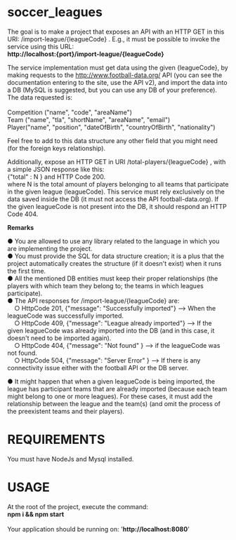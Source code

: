 # soccer_leagues

The goal is to make a project that exposes an API with an HTTP GET in this URI: /import-league/{leagueCode} . E.g., it must be possible to invoke the service using this URL: <br />
**http://localhost:{port}/import-league/{leagueCode}** <br />
 
The service implementation must get data using the given {leagueCode}, by making requests to the http://www.football-data.org/ API (you can see the documentation entering to the site, use the API v2),  and import the data into a DB (MySQL is suggested, but you can use any DB of your preference). The data requested is:<br />
<br />
Competition ("name", "code", "areaName")<br />
Team ("name", "tla", "shortName", "areaName", "email")<br />
Player("name", "position", "dateOfBirth", "countryOfBirth", "nationality")<br />
 
Feel free to add to this data structure any other field that you might need (for the foreign keys relationship).
 
Additionally, expose an HTTP GET in URI /total-players/{leagueCode}  , with a simple JSON response like this:<br />
{"total" : N } and HTTP Code 200.<br />
where N is the total amount of players belonging to all teams that participate in the given league (leagueCode). This service must rely exclusively on the data saved inside the DB (it must not access the API football-data.org). If the given leagueCode is not present into the DB, it should respond an HTTP Code 404.
 
**Remarks**<br />
 
●	You are allowed to use any library related to the language in which you are implementing the project.<br />
●	You must provide the SQL for data structure creation; it is a plus that the project automatically creates the structure (if it doesn't exist) when it runs the first time.<br />
●	All the mentioned DB entities must keep their proper relationships (the players with which team they belong to; the teams in which leagues participate).<br />
●	The API responses for /import-league/{leagueCode} are:<br />
&nbsp;&nbsp;&nbsp;&nbsp;○	 HttpCode 201, {"message": "Successfully imported"} --> When the leagueCode was successfully imported.<br />
&nbsp;&nbsp;&nbsp;&nbsp;○	 HttpCode 409, {"message": "League already imported"} --> If the given leagueCode was already imported into the DB (and in this case, it doesn't need to be         imported again).<br />
&nbsp;&nbsp;&nbsp;&nbsp;○	 HttpCode 404, {"message": "Not found" } --> if the leagueCode was not found.<br />
&nbsp;&nbsp;&nbsp;&nbsp;○	 HttpCode 504, {"message": "Server Error" } --> If there is any connectivity issue either with the football API or the DB server.<br />
 
●	It might happen that when a given leagueCode is being imported, the league has participant teams that are already imported (because each team might belong to one or more leagues). For these cases, it must add the relationship between the league and the team(s) (and omit the process of the preexistent teams and their players).<br />

# REQUIREMENTS #

You must have NodeJs and Mysql installed.

# USAGE #

At the root of the project, execute the command:<br /> 
**npm i && npm start**<br />
<br />
Your application should be running on: '**http://localhost:8080**'

